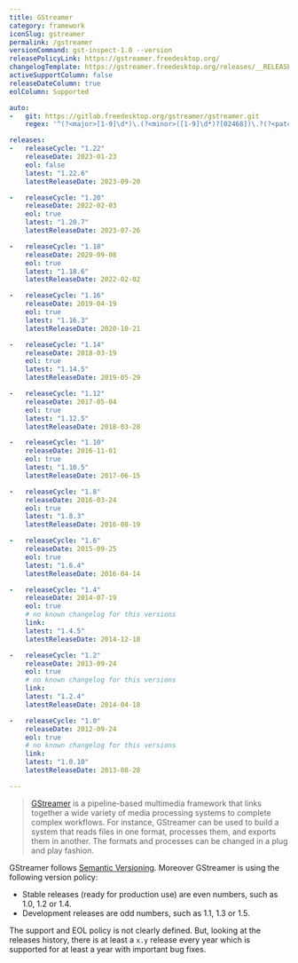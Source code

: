 ```yaml
---
title: GStreamer
category: framework
iconSlug: gstreamer
permalink: /gstreamer
versionCommand: gst-inspect-1.0 --version
releasePolicyLink: https://gstreamer.freedesktop.org/
changelogTemplate: https://gstreamer.freedesktop.org/releases/__RELEASE_CYCLE__/
activeSupportColumn: false
releaseDateColumn: true
eolColumn: Supported

auto:
-   git: https://gitlab.freedesktop.org/gstreamer/gstreamer.git
    regex: '^(?<major>[1-9]\d*)\.(?<minor>([1-9]\d*)?[02468])\.?(?<patch>0|[1-9]\d*)?$'

releases:
-   releaseCycle: "1.22"
    releaseDate: 2023-01-23
    eol: false
    latest: "1.22.6"
    latestReleaseDate: 2023-09-20

-   releaseCycle: "1.20"
    releaseDate: 2022-02-03
    eol: true
    latest: "1.20.7"
    latestReleaseDate: 2023-07-26

-   releaseCycle: "1.18"
    releaseDate: 2020-09-08
    eol: true
    latest: "1.18.6"
    latestReleaseDate: 2022-02-02

-   releaseCycle: "1.16"
    releaseDate: 2019-04-19
    eol: true
    latest: "1.16.3"
    latestReleaseDate: 2020-10-21

-   releaseCycle: "1.14"
    releaseDate: 2018-03-19
    eol: true
    latest: "1.14.5"
    latestReleaseDate: 2019-05-29

-   releaseCycle: "1.12"
    releaseDate: 2017-05-04
    eol: true
    latest: "1.12.5"
    latestReleaseDate: 2018-03-28

-   releaseCycle: "1.10"
    releaseDate: 2016-11-01
    eol: true
    latest: "1.10.5"
    latestReleaseDate: 2017-06-15

-   releaseCycle: "1.8"
    releaseDate: 2016-03-24
    eol: true
    latest: "1.8.3"
    latestReleaseDate: 2016-08-19

-   releaseCycle: "1.6"
    releaseDate: 2015-09-25
    eol: true
    latest: "1.6.4"
    latestReleaseDate: 2016-04-14

-   releaseCycle: "1.4"
    releaseDate: 2014-07-19
    eol: true
    # no known changelog for this versions
    link:
    latest: "1.4.5"
    latestReleaseDate: 2014-12-18

-   releaseCycle: "1.2"
    releaseDate: 2013-09-24
    eol: true
    # no known changelog for this versions
    link:
    latest: "1.2.4"
    latestReleaseDate: 2014-04-18

-   releaseCycle: "1.0"
    releaseDate: 2012-09-24
    eol: true
    # no known changelog for this versions
    link:
    latest: "1.0.10"
    latestReleaseDate: 2013-08-28

---
```


> [GStreamer](https://gstreamer.freedesktop.org/) is a pipeline-based
> multimedia framework that links together a wide variety of media
> processing systems to complete complex workflows. For instance,
> GStreamer can be used to build a system that reads files in one
> format, processes them, and exports them in another. The formats and
> processes can be changed in a plug and play fashion.

GStreamer follows [Semantic Versioning](https://semver.org/). Moreover
GStreamer is using the following version policy:

- Stable releases (ready for production use) are even numbers, such as
  1.0, 1.2 or 1.4.
- Development releases are odd numbers, such as 1.1, 1.3 or 1.5.

The support and EOL policy is not clearly defined. But, looking at the
releases history, there is at least a `x.y` release every year which
is supported for at least a year with important bug fixes.
